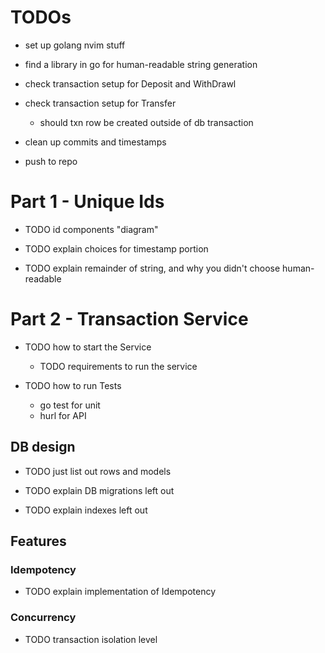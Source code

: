 # TODOs 
- set up golang nvim stuff
- find a library in go for human-readable string generation

- check transaction setup for Deposit and WithDrawl


- check transaction setup for Transfer 
  - should txn row be created outside of db transaction


- clean up commits and timestamps
- push to repo


# Part 1 - Unique Ids

- TODO id components "diagram"


- TODO explain choices for timestamp portion

- TODO explain remainder of string, and why you didn't choose human-readable



# Part 2 - Transaction Service


- TODO how to start the Service
  - TODO requirements to run the service

- TODO how to run Tests
  - go test for unit
  - hurl for API



## DB design
- TODO just list out rows and models

- TODO explain DB migrations left out

- TODO explain indexes left out

## Features

### Idempotency
- TODO explain implementation of Idempotency

### Concurrency
- TODO transaction isolation level



